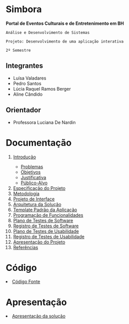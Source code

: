 # Simbora 

<strong>Portal de Eventos Culturais e de Entretenimento em BH</strong>

`Análise e Desenvolvimento de Sistemas`

`Projeto: Desenvolvimento de uma aplicação interativa`

`2º Semestre`

## Integrantes

* Luísa Valadares
* Pedro Santos
* Lúcia Raquel Ramos Berger
* Aline Cândido

## Orientador

* Professora Luciana De Nardin

# Documentação

<ol>
<li><a href="docs/01-Documentação de Contexto.md"> Introdução</a></li>
  <ul>
    <li><a href= "https://github.com/ICEI-PUC-Minas-PMV-ADS/pmv-ads-2022-1-e2-proj-int-t6-projeto-g4/blob/main/docs/01-Documenta%C3%A7%C3%A3o%20de%20Contexto.md#problema"> Problemas</a></li>
    <li><a href= "https://github.com/ICEI-PUC-Minas-PMV-ADS/pmv-ads-2022-1-e2-proj-int-t6-projeto-g4/blob/main/docs/01-Documenta%C3%A7%C3%A3o%20de%20Contexto.md#objetivos"> Objetivos</a></li>
    <li><a href= "https://github.com/ICEI-PUC-Minas-PMV-ADS/pmv-ads-2022-1-e2-proj-int-t6-projeto-g4/blob/main/docs/01-Documenta%C3%A7%C3%A3o%20de%20Contexto.md#problema"> Justificativa</a></li>
    <li><a href= "https://github.com/ICEI-PUC-Minas-PMV-ADS/pmv-ads-2022-1-e2-proj-int-t6-projeto-g4/blob/main/docs/01-Documenta%C3%A7%C3%A3o%20de%20Contexto.md#problema"> Público-Alvo</a></li>
  </ul>
<li><a href="docs/02-Especificação do Projeto.md"> Especificação do Projeto</a></li>
<li><a href="docs/03-Metodologia.md"> Metodologia</a></li>
<li><a href="docs/04-Projeto de Interface.md"> Projeto de Interface</a></li>
<li><a href="docs/05-Arquitetura da Solução.md"> Arquitetura da Solução</a></li>
<li><a href="docs/06-Template Padrão da Aplicação.md"> Template Padrão da Aplicação</a></li>
<li><a href="docs/07-Programação de Funcionalidades.md"> Programação de Funcionalidades</a></li>
<li><a href="docs/08-Plano de Testes de Software.md"> Plano de Testes de Software</a></li>
<li><a href="docs/09-Registro de Testes de Software.md"> Registro de Testes de Software</a></li>
<li><a href="docs/10-Plano de Testes de Usabilidade.md"> Plano de Testes de Usabilidade</a></li>
<li><a href="docs/11-Registro de Testes de Usabilidade.md"> Registro de Testes de Usabilidade</a></li>
<li><a href="docs/12-Apresentação do Projeto.md"> Apresentação do Projeto</a></li>
<li><a href="docs/13-Referências.md"> Referências</a></li>
</ol>

# Código

<li><a href="src/README.md"> Código Fonte</a></li>

# Apresentação

<li><a href="presentation/README.md"> Apresentação da solução</a></li>
